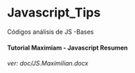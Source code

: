 # Javascript_Tips
Códigos análisis de JS -Bases

#### Tutorial Maximiam - Javascript Resumen

###### ver: doc/JS.Maximilian.docx
